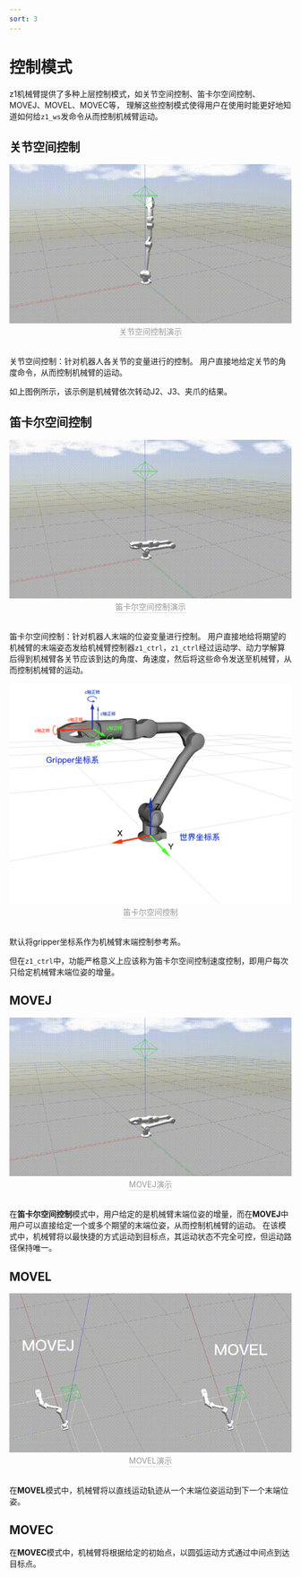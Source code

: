 ```yaml
---
sort: 3
---
```

# 控制模式

z1机械臂提供了多种上层控制模式，如关节空间控制、笛卡尔空间控制、MOVEJ、MOVEL、MOVEC等，
理解这些控制模式使得用户在使用时能更好地知道如何给`z1_ws`发命令从而控制机械臂运动。

## 关节空间控制

<center>
<img src="../img/gazebo_ctrl4.gif" style="zoom:100%" alt=" 图片不见了。。。 "/>
<br>
<div style="color:orange; border-bottom: 0.1px solid #d9d9d9;
display: inline-block;
color: #999;
padding: 1px;">关节空间控制演示</div>
</center>
<br>

关节空间控制：针对机器人各关节的变量进行的控制。
用户直接地给定关节的角度命令，从而控制机械臂的运动。

如上图例所示，该示例是机械臂依次转动J2、J3、夹爪的结果。

## 笛卡尔空间控制

<center>
<img src="../img/gazebo_catesian1.gif" style="zoom:100%" alt=" 图片不见了。。。 "/>
<br>
<div style="color:orange; border-bottom: 0.1px solid #d9d9d9;
display: inline-block;
color: #999;
padding: 1px;">笛卡尔空间控制演示</div>
</center>
<br>

笛卡尔空间控制：针对机器人末端的位姿变量进行控制。
用户直接地给将期望的机械臂的末端姿态发给机械臂控制器`z1_ctrl`，`z1_ctrl`经过运动学、动力学解算后得到机械臂各关节应该到达的角度、角速度，然后将这些命令发送至机械臂，从而控制机械臂的运动。

<center>
<img src="../img/catesian_example.png" style="zoom:100%" alt=" 图片不见了。。。 "/>
<br>
<div style="color:orange; border-bottom: 0.1px solid #d9d9d9;
display: inline-block;
color: #999;
padding: 1px;">笛卡尔空间控制</div>
</center>
<br>

默认将gripper坐标系作为机械臂末端控制参考系。

但在`z1_ctrl`中，功能严格意义上应该称为笛卡尔空间控制速度控制，即用户每次只给定机械臂末端位姿的增量。

## MOVEJ

<center>
<img src="../img/gazebo_moveJ.gif" style="zoom:100%" alt=" 图片不见了。。。 "/>
<br>
<div style="color:orange; border-bottom: 0.1px solid #d9d9d9;
display: inline-block;
color: #999;
padding: 1px;">MOVEJ演示</div>
</center>
<br>

在**笛卡尔空间控制**模式中，用户给定的是机械臂末端位姿的增量，而在**MOVEJ**中用户可以直接给定一个或多个期望的末端位姿，从而控制机械臂的运动。
在该模式中，机械臂将以最快捷的方式运动到目标点，其运动状态不完全可控，但运动路径保持唯一。

## MOVEL

<center>
<img src="../img/moveLandmoveJ1.gif" style="zoom:100%" alt=" 图片不见了。。。 "/>
<br>
<div style="color:orange; border-bottom: 0.1px solid #d9d9d9;
display: inline-block;
color: #999;
padding: 1px;">MOVEL演示</div>
</center>
<br>

在**MOVEL**模式中，机械臂将以直线运动轨迹从一个末端位姿运动到下一个末端位姿。

## MOVEC

在**MOVEC**模式中，机械臂将根据给定的初始点，以圆弧运动方式通过中间点到达目标点。